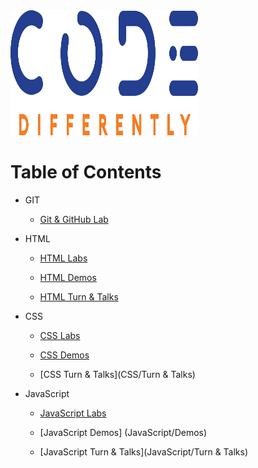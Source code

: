 <img src="code-diff-logo.png" style="height: 200px; width:300px;">

# Table of Contents

- GIT

    - [Git & GitHub Lab](Git/git-github-lab.md)

- HTML

    - [HTML Labs](HTML/Labs)
    
    - [HTML Demos](HTML/Demos)
    
    - [HTML Turn & Talks](HTML/Turn&Talks)

- CSS

    - [CSS Labs](CSS/Labs)
  
    - [CSS Demos](CSS/Demos)
    
    - [CSS Turn & Talks](CSS/Turn & Talks)
    
  
- JavaScript

    - [JavaScript Labs](JavaScript/Labs)

    - [JavaScript Demos] (JavaScript/Demos)
    
    - [JavaScript Turn & Talks](JavaScript/Turn & Talks)
